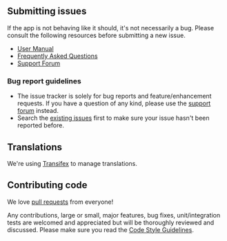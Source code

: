 ## Submitting issues

If the app is not behaving like it should, it's not necessarily a bug. Please consult the following resources before
submitting a new issue.

* [User Manual](https://k9mail.app/documentation/)
* [Frequently Asked Questions](https://forum.k9mail.app/c/faq)
* [Support Forum](https://forum.k9mail.app/)

### Bug report guidelines

* The issue tracker is solely for bug reports and feature/enhancement requests. If you have a question of any kind,
please use the [support forum](https://forum.k9mail.app/c/support) instead.
* Search the [existing issues](https://github.com/k9mail/k-9/issues?q=) first to make sure your issue hasn't been
reported before.


## Translations

We're using [Transifex](https://www.transifex.com/k-9/k9mail/) to manage translations.


## Contributing code

We love [pull requests](https://github.com/k9mail/k-9/pulls) from everyone!

Any contributions, large or small, major features, bug fixes, unit/integration tests are welcomed and appreciated
but will be thoroughly reviewed and discussed.
Please make sure you read the [Code Style Guidelines](https://github.com/k9mail/k-9/wiki/CodeStyle).
